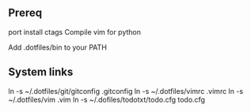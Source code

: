 Prereq
---
port install ctags
Compile vim for python

Add .dotfiles/bin to your PATH

System links
---
ln -s ~/.dotfiles/git/gitconfig .gitconfig
ln -s ~/.dotfiles/vimrc .vimrc
ln -s ~/.dotfiles/vim .vim
ln -s ~/.dofiles/todotxt/todo.cfg todo.cfg
